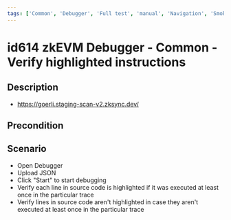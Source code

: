 ```yaml
---
tags: ['Common', 'Debugger', 'Full test', 'manual', 'Navigation', 'Smoke test', 'ZKF-2464', 'Active']
---
```


# id614 zkEVM Debugger - Common - Verify highlighted instructions

## Description
  - https://goerli.staging-scan-v2.zksync.dev/

## Precondition


## Scenario
- Open Debugger
- Upload JSON
- Click "Start" to start debugging
- Verify each line in source code is highlighted if it was executed at least once in the particular trace
- Verify lines in source code aren't highlighted in case they aren't executed at least once in the particular trace
